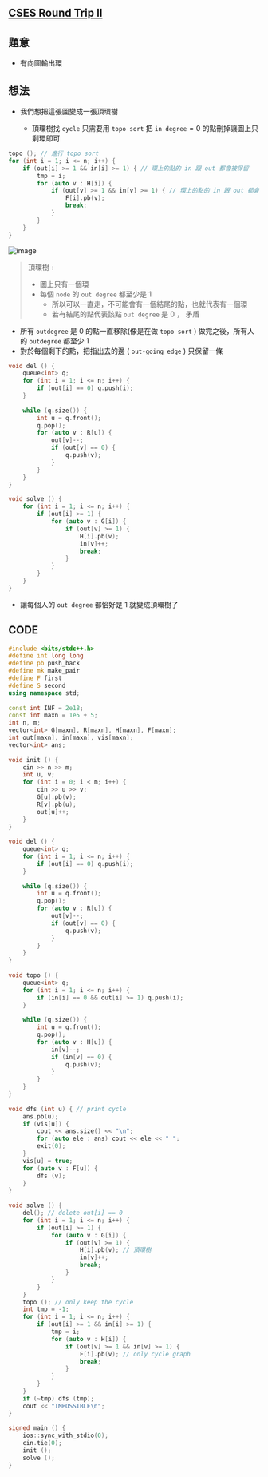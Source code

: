 ## [CSES Round Trip II](https://cses.fi/problemset/task/1678/)

## 題意

- 有向圖輸出環

## 想法

- 我們想把這張圖變成一張頂環樹

  - 頂環樹找 $\texttt{cycle}$ 只需要用 $\texttt{topo sort}$ 把  $\texttt{in degree}=0$ 的點刪掉讓圖上只剩環即可

```cpp
topo (); // 進行 topo sort
for (int i = 1; i <= n; i++) {
    if (out[i] >= 1 && in[i] >= 1) { // 環上的點的 in 跟 out 都會被保留
        tmp = i;
        for (auto v : H[i]) {
            if (out[v] >= 1 && in[v] >= 1) { // 環上的點的 in 跟 out 都會被保留
                F[i].pb(v);
                break;
            }
        }
    }
}
```

![image](https://user-images.githubusercontent.com/71330526/204506183-b92d0490-06ce-4b5b-a2cc-33246ed2ffb2.png)


> 頂環樹 $\texttt{:}$
>
> - 圖上只有一個環
> - 每個 $\texttt{node}$ 的 $\texttt{out degree}$ 都至少是 $1$
>   - 所以可以一直走，不可能會有一個結尾的點，也就代表有一個環
>   - 若有結尾的點代表該點 $\texttt{out degree}$ 是 $0$ ， 矛盾

- 所有 $\texttt{outdegree}$ 是 $0$ 的點一直移除(像是在做 $\texttt{topo sort}$ ) 做完之後，所有人的 $\texttt{outdegree}$ 都至少 $1$ 
- 對於每個剩下的點，把指出去的邊 ( $\texttt{out-going edge}$ ) 只保留一條 

```cpp
void del () {
    queue<int> q;
    for (int i = 1; i <= n; i++) {
        if (out[i] == 0) q.push(i);
    }
 
    while (q.size()) {
        int u = q.front();
        q.pop();
        for (auto v : R[u]) {
            out[v]--;
            if (out[v] == 0) {
                q.push(v);
            }
        }
    }
}

void solve () {
    for (int i = 1; i <= n; i++) {
        if (out[i] >= 1) {
            for (auto v : G[i]) {
                if (out[v] >= 1) {
                    H[i].pb(v);
                    in[v]++;
                    break;
                }
            }
        }
    }
}
```

- 讓每個人的 $\texttt{out degree}$ 都恰好是 $1$ 就變成頂環樹了 

## CODE

```cpp
#include <bits/stdc++.h>
#define int long long
#define pb push_back
#define mk make_pair
#define F first
#define S second
using namespace std;
 
const int INF = 2e18;
const int maxn = 1e5 + 5;
int n, m;
vector<int> G[maxn], R[maxn], H[maxn], F[maxn];
int out[maxn], in[maxn], vis[maxn];
vector<int> ans;
 
void init () {
    cin >> n >> m;
    int u, v;
    for (int i = 0; i < m; i++) {
        cin >> u >> v;
        G[u].pb(v);
        R[v].pb(u);
        out[u]++;
    }
}
 
void del () {
    queue<int> q;
    for (int i = 1; i <= n; i++) {
        if (out[i] == 0) q.push(i);
    }
 
    while (q.size()) {
        int u = q.front();
        q.pop();
        for (auto v : R[u]) {
            out[v]--;
            if (out[v] == 0) {
                q.push(v);
            }
        }
    }
}
 
void topo () {
    queue<int> q;
    for (int i = 1; i <= n; i++) {
        if (in[i] == 0 && out[i] >= 1) q.push(i);
    }
 
    while (q.size()) {
        int u = q.front();
        q.pop();
        for (auto v : H[u]) {
            in[v]--;
            if (in[v] == 0) {
                q.push(v);
            }
        }
    }
}
 
void dfs (int u) { // print cycle
    ans.pb(u);
    if (vis[u]) {
        cout << ans.size() << "\n";
        for (auto ele : ans) cout << ele << " ";
        exit(0);
    }
    vis[u] = true;
    for (auto v : F[u]) {
        dfs (v);
    }
}
 
void solve () {
    del(); // delete out[i] == 0
    for (int i = 1; i <= n; i++) {
        if (out[i] >= 1) {
            for (auto v : G[i]) {
                if (out[v] >= 1) {
                    H[i].pb(v); // 頂環樹
                    in[v]++;
                    break;
                }
            }
        }
    }
    topo (); // only keep the cycle
    int tmp = -1;
    for (int i = 1; i <= n; i++) {
        if (out[i] >= 1 && in[i] >= 1) {
            tmp = i;
            for (auto v : H[i]) {
                if (out[v] >= 1 && in[v] >= 1) {
                    F[i].pb(v); // only cycle graph
                    break;
                }
            }
        }
    }
    if (~tmp) dfs (tmp);
    cout << "IMPOSSIBLE\n";
}
 
signed main () {
    ios::sync_with_stdio(0);
    cin.tie(0);
    init ();
    solve ();
}
```

